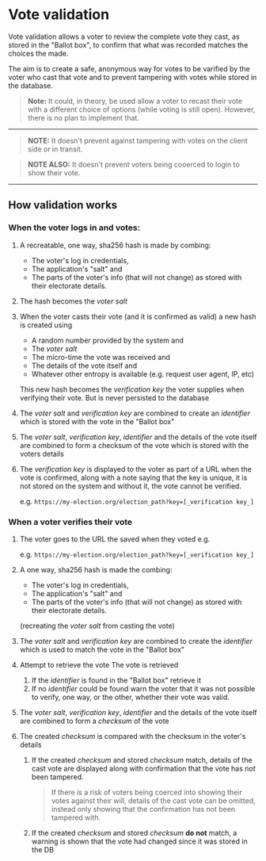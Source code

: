 # Vote validation

Vote validation allows a voter to review the complete vote they cast,
as stored in the "Ballot box", to confirm that what was recorded
matches the choices the made.

The aim is to create a safe, anonymous way for votes to be varified
by the voter who cast that vote and to prevent tampering with votes
while stored in the database.

> __Note:__ It could, in theory, be used allow a voter to recast
> their vote with a different choice of options (while voting is
> still open). However, there is no plan to implement that.

-----

> __NOTE:__ It doesn't prevent against tampering with votes on the
> client side or in transit.

> __NOTE ALSO:__ It doesn't prevent voters being cooerced to login to
> show their vote.

-----

## How validation works

### When the voter logs in and votes:

1. A recreatable, one way, sha256 hash is made by combing:
   * The voter's log in credentials,
   * The application's "salt" and
   * The parts of the voter's info (that will not change) as stored
     with their electorate details.

2. The hash becomes the _voter salt_

3. When the voter casts their vote (and it is confirmed as valid) a
   new hash is created using
   * A random number provided by the system and
   * The _voter salt_
   * The micro-time the vote was received and
   * The details of the vote itself and
   * Whatever other entropy is available
     (e.g. request user agent, IP, etc)

   This new hash becomes the _verification key_ the voter supplies
   when verifying their vote. But is never persisted to the database

4. The _voter salt_ and _verification key_ are combined to create an
   _identifier_ which is stored with the vote in the "Ballot box"

5. The _voter salt_, _verification key_, _identifier_ and the details
   of the vote itself are combined to form a checksum of the vote
   which is stored with the voters details

6. The _verification key_ is displayed to the voter as part of a URL
   when the vote is confirmed, along with a note saying that the key
   is unique, it is not stored on the system and without it, the vote
   cannot be verified.
   
   e.g. `https://my-election.org/election_path?key=[_verification key_]`

### When a voter verifies their vote

1. The voter goes to the URL the saved when they voted e.g.

   e.g. `https://my-election.org/election_path?key=[_verification key_]`
2. A one way, sha256 hash is made the combing:
   * The voter's log in credentials,
   * The application's "salt" and
   * The parts of the voter's info (that will not change) as stored
     with their electorate details.

   (recreating the _voter salt_ from casting the vote)

3. The _voter salt_ and _verification key_ are combined to create the
   _identifier_ which is used to match the vote in the "Ballot box"

4. Attempt to retrieve the vote The vote is retrieved
   1. If the _identifier_ is found in the "Ballot box" retrieve it
   2. If no _identifier_ could be found warn the voter that it was
      not possible to verify, one way, or the other, whether their
      vote was valid.

5. The _voter salt_, _verification key_, _identifier_ and the details
   of the vote itself are combined to form a _checksum_ of the vote

6. The created _checksum_ is compared with the checksum in the voter's
   details
   1. If the created _checksum_ and stored _checksum_ match, details
      of the cast vote are displayed along with confirmation that the
      vote has _not_ been tampered.

      > If there is a risk of voters being coerced into showing their
      > votes against their will, details of the cast vote can be
      > omitted, instead only showing that the confirmation has not
      > been tampered with.

   2. If the created _checksum_ and stored _checksum_ __do not__
      match, a warning is shown that the vote had changed since it
      was stored in the DB
